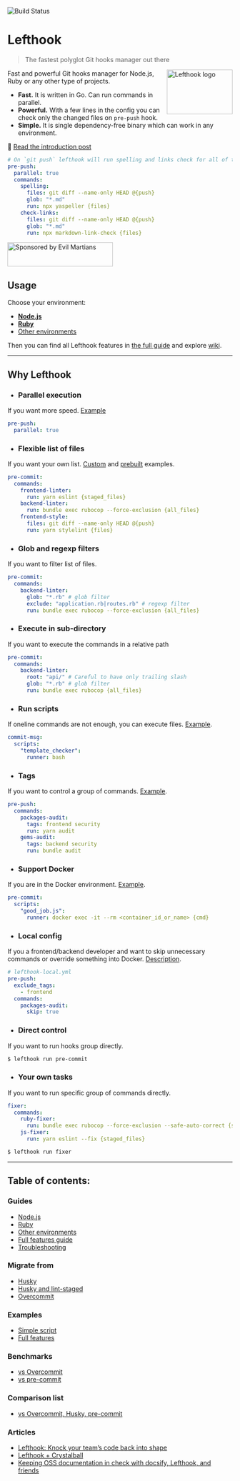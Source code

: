 ![Build Status](https://api.travis-ci.org/Arkweid/lefthook.svg?branch=master)

# Lefthook

> The fastest polyglot Git hooks manager out there

<img align="right" width="147" height="100" title="Lefthook logo"
     src="./logo_sign.svg">

Fast and powerful Git hooks manager for Node.js, Ruby or any other type of projects.

* **Fast.** It is written in Go. Can run commands in parallel.
* **Powerful.** With a few lines in the config you can check only the changed files on `pre-push` hook.
* **Simple.** It is single dependency-free binary which can work in any environment.

📖 [Read the introduction post](https://evilmartians.com/chronicles/lefthook-knock-your-teams-code-back-into-shape?utm_source=lefthook)

```yml
# On `git push` lefthook will run spelling and links check for all of the changed files
pre-push:
  parallel: true
  commands:
    spelling:
      files: git diff --name-only HEAD @{push}
      glob: "*.md"
      run: npx yaspeller {files}
    check-links:
      files: git diff --name-only HEAD @{push}
      glob: "*.md"
      run: npx markdown-link-check {files}
```

<a href="https://evilmartians.com/?utm_source=lefthook">
<img src="https://evilmartians.com/badges/sponsored-by-evil-martians.svg" alt="Sponsored by Evil Martians" width="236" height="54"></a>

## Usage

Choose your environment:

* **[Node.js](./docs/node.md)**
* **[Ruby](./docs/ruby.md)**
* [Other environments](./docs/other.md)

Then you can find all Lefthook features in [the full guide](./docs/full_guide.md) and explore [wiki](https://github.com/Arkweid/lefthook/wiki).

***

## Why Lefthook

* ### **Parallel execution**
If you want more speed. [Example](./docs/full_guide.md#parallel-execution)

```yml
pre-push:
  parallel: true
```

* ### **Flexible list of files**
If you want your own list. [Custom](./docs/full_guide.md#custom-file-list) and [prebuilt](./docs/full_guide.md#select-specific-file-groups) examples.

```yml
pre-commit:
  commands:
    frontend-linter:
      run: yarn eslint {staged_files}
    backend-linter:
      run: bundle exec rubocop --force-exclusion {all_files}
    frontend-style:
      files: git diff --name-only HEAD @{push}
      run: yarn stylelint {files}
```

* ### **Glob and regexp filters**
If you want to filter list of files.

```yml
pre-commit:
  commands:
    backend-linter:
      glob: "*.rb" # glob filter
      exclude: "application.rb|routes.rb" # regexp filter
      run: bundle exec rubocop --force-exclusion {all_files}
```

* ### **Execute in sub-directory**
If you want to execute the commands in a relative path

```yml
pre-commit:
  commands:
    backend-linter:
      root: "api/" # Careful to have only trailing slash
      glob: "*.rb" # glob filter
      run: bundle exec rubocop {all_files}
```

* ### **Run scripts**

If oneline commands are not enough, you can execute files. [Example](./docs/full_guide.md#bash-script-example).

```yml
commit-msg:
  scripts:
    "template_checker":
      runner: bash
```

* ### **Tags**
If you want to control a group of commands. [Example](./docs/full_guide.md#skipping-commands-by-tags).

```yml
pre-push:
  commands:
    packages-audit:
      tags: frontend security
      run: yarn audit
    gems-audit:
      tags: backend security
      run: bundle audit
```

* ### **Support Docker**

If you are in the Docker environment. [Example](./docs/full_guide.md#referencing-commands-from-lefthookyml).

```yml
pre-commit:
  scripts:
    "good_job.js":
      runner: docker exec -it --rm <container_id_or_name> {cmd}
```

* ### **Local config**

If you a frontend/backend developer and want to skip unnecessary commands or override something into Docker. [Description](./docs/full_guide.md#local-config).

```yml
# lefthook-local.yml
pre-push:
  exclude_tags:
    - frontend
  commands:
    packages-audit:
      skip: true
```

* ### **Direct control**

If you want to run hooks group directly.

```bash
$ lefthook run pre-commit
```

* ### **Your own tasks**

If you want to run specific group of commands directly.

```yml
fixer:
  commands:
    ruby-fixer:
      run: bundle exec rubocop --force-exclusion --safe-auto-correct {staged_files}
    js-fixer:
      run: yarn eslint --fix {staged_files}
```
```bash
$ lefthook run fixer
```


---

## Table of contents:

### Guides
* [Node.js](./docs/node.md)
* [Ruby](./docs/ruby.md)
* [Other environments](./docs/other.md)
* [Full features guide](./docs/full_guide.md)
* [Troubleshooting](https://github.com/Arkweid/lefthook/wiki/Troubleshooting)

### Migrate from
* [Husky](https://github.com/Arkweid/lefthook/wiki/Migration-from-husky)
* [Husky and lint-staged](https://github.com/Arkweid/lefthook/wiki/Migration-from-husky-with-lint-staged)
* [Overcommit](https://github.com/Arkweid/lefthook/wiki/Migration-from-overcommit)

### Examples
* [Simple script](https://github.com/Arkweid/lefthook/tree/master/examples/scripts)
* [Full features](https://github.com/Arkweid/lefthook/tree/master/examples/complete)

### Benchmarks
* [vs Overcommit](https://github.com/Arkweid/lefthook/wiki/Benchmark-lefthook-vs-overcommit)
* [vs pre-commit](https://github.com/Arkweid/lefthook/wiki/Benchmark-lefthook-vs-pre-commit)

### Comparison list
* [vs Overcommit, Husky, pre-commit](https://github.com/Arkweid/lefthook/wiki/Comparison-with-other-solutions)

### Articles
* [Lefthook: Knock your team’s code back into shape](https://evilmartians.com/chronicles/lefthook-knock-your-teams-code-back-into-shape?utm_source=lefthook)
* [Lefthook + Crystalball](https://evilmartians.com/chronicles/lefthook-crystalball-and-git-magic?utm_source=lefthook)
* [Keeping OSS documentation in check with docsify, Lefthook, and friends](https://evilmartians.com/chronicles/keeping-oss-documentation-in-check-with-docsify-lefthook-and-friends?utm_source=lefthook)

